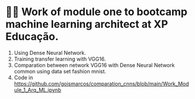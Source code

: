 # :construction_worker_man: Work of module one to bootcamp machine learning architect at XP Educação.

1.   Using Dense Neural Network.
2.   Training transfer learning with VGG16.
3.   Comparation between network VGG16 with Dense Neural Network common using data set fashion mnist.
4.   Code in https://github.com/goismarcos/comparation_cnns/blob/main/Work_Module_1_Arq_ML.ipynb
